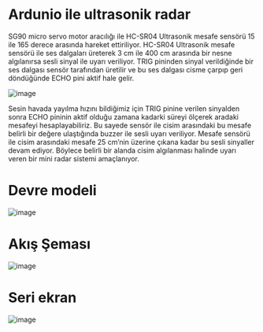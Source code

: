 # Ardunio ile ultrasonik radar
SG90 micro servo motor aracılığı ile HC-SR04 Ultrasonik mesafe sensörü 15 ile 165 derece arasında hareket ettiriliyor. HC-SR04 Ultrasonik mesafe sensörü ile ses dalgaları üreterek 3 cm ile 400 cm arasında bir nesne algılanırsa sesli sinyal ile uyarı veriliyor. TRIG pininden sinyal verildiğinde bir ses dalgası sensör tarafından üretilir ve bu ses dalgası cisme çarpıp geri döndüğünde ECHO pini aktif hale gelir.

![image](https://user-images.githubusercontent.com/73762823/156896703-3321fcf4-158f-4f57-b6c9-1977bef62f7a.png)

Sesin havada yayılma hızını bildiğimiz için TRIG pinine verilen sinyalden sonra ECHO pininin aktif olduğu zamana kadarki süreyi ölçerek aradaki mesafeyi hesaplayabiliriz. Bu sayede sensör ile cisim arasındaki bu mesafe belirli bir değere ulaştığında buzzer ile sesli uyarı veriliyor. Mesafe sensörü ile cisim arasındaki mesafe 25 cm’nin üzerine çıkana kadar bu sesli sinyaller devam ediyor. Böylece belirli bir alanda cisim algılanması halinde uyarı veren bir mini radar sistemi amaçlanıyor.

# Devre modeli

![image](https://user-images.githubusercontent.com/73762823/156896717-cc9be777-6931-4507-b30f-2d2baccc34c6.png)

# Akış Şeması

![image](https://user-images.githubusercontent.com/73762823/156896725-498337e4-8e61-4c44-a754-745e3e51d3ca.png)

# Seri ekran

![image](https://user-images.githubusercontent.com/73762823/156896736-94f01f5e-84f8-483d-97fd-5dbddfacc2b5.png)
